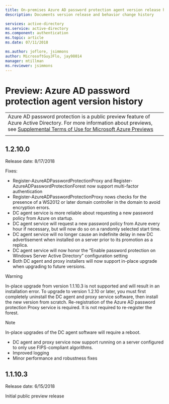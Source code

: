 ```yaml
---
title: On-premises Azure AD password protection agent version release history
description: Documents version release and behavior change history

services: active-directory
ms.service: active-directory
ms.component: authentication
ms.topic: article
ms.date: 07/11/2018

ms.author: joflore, jsimmons
author: MicrosoftGuyJFlo, jay98014
manager: mtillman
ms.reviewer: jsimmons
---
```


# Preview:  Azure AD password protection agent version history

|     |
| --- |
| Azure AD password protection is a public preview feature of Azure Active Directory. For more information about previews, see  [Supplemental Terms of Use for Microsoft Azure Previews](https://azure.microsoft.com/support/legal/preview-supplemental-terms/)|
|     |

## 1.2.10.0

Release date: 8/17/2018

Fixes:

* Register-AzureADPasswordProtectionProxy and Register-AzureADPasswordProtectionForest now support multi-factor authentication
* Register-AzureADPasswordProtectionProxy nows checks for the presence of a WS2012 or later domain controller in the domain to avoid encryption errors.
* DC agent service is more reliable about requesting a new password policy from Azure on startup.
* DC agent service will request a new password policy from Azure every hour if necessary, but will now do so on a randomly selected start time.
* DC agent service will no longer cause an indefinite delay in new DC advertisement when installed on a server prior to its promotion as a replica.
* DC agent service will now honor the “Enable password protection on Windows Server Active Directory” configuration setting
* Both DC agent and proxy installers will now support in-place upgrade when upgrading to future versions.

> [!WARNING]
> In-place upgrade from version 1.1.10.3 is not supported and will result in an installation error. To upgrade to version 1.2.10 or later, you must first completely uninstall the DC agent and proxy service software, then install the new version from scratch. Re-registration of the Azure AD password protection Proxy service is required.  It is not required to re-register the forest.  

> [!NOTE]
> In-place upgrades of the DC agent software will require a reboot.

* DC agent and proxy service now support running on a server configured to only use FIPS-compliant algorithms.
* Improved logging
* Minor performance and robustness fixes

## 1.1.10.3

Release date: 6/15/2018

Initial public preview release
